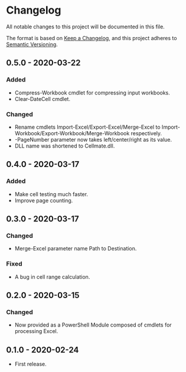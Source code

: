 # Changelog
All notable changes to this project will be documented in this file.

The format is based on [Keep a Changelog](https://keepachangelog.com/en/1.0.0/),
and this project adheres to [Semantic Versioning](https://semver.org/spec/v2.0.0.html).

## 0.5.0 - 2020-03-22
### Added
- Compress-Workbook cmdlet for compressing input workbooks.
- Clear-DateCell cmdlet.

### Changed
- Rename cmdlets Import-Excel/Export-Excel/Merge-Excel to
Import-Workbook/Export-Workbook/Merge-Workbook respectively.
- -PageNumber parameter now takes left/center/right as its value.
- DLL name was shortened to Cellmate.dll.

## 0.4.0 - 2020-03-17
### Added
- Make cell testing much faster.
- Improve page counting.

## 0.3.0 - 2020-03-17
### Changed
- Merge-Excel parameter name Path to Destination.

### Fixed
- A bug in cell range calculation.

## 0.2.0 - 2020-03-15
### Changed
- Now provided as a PowerShell Module composed of cmdlets for processing Excel.

## 0.1.0 - 2020-02-24
- First release.
